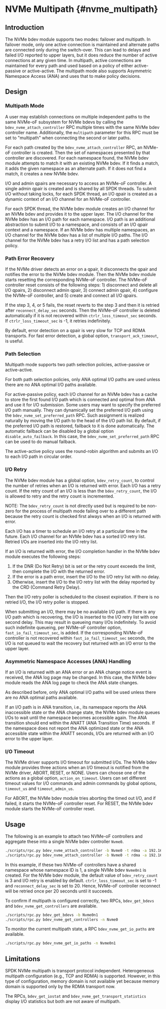 # NVMe Multipath {#nvme_multipath}

## Introduction

The NVMe bdev module supports two modes: failover and multipath. In failover mode, only one
active connection is maintained and alternate paths are connected only during the switch-over.
This can lead to delays and failed I/O reported to upper layers, but it does reduce the number
of active connections at any given time. In multipath, active connections are maintained for
every path and used based on a policy of either active-passive or active-active. The multipath
mode also supports Asymmetric Namespace Access (ANA) and uses that to make policy decisions.

## Design

### Multipath Mode

A user may establish connections on multiple independent paths to the same NVMe-oF subsystem
for NVMe bdevs by calling the `bdev_nvme_attach_controller` RPC multiple times with the same NVMe
bdev controller name. Additionally, the `multipath` parameter for this RPC must be set to
"multipath" when connecting the second or later paths.

For each path created by the `bdev_nvme_attach_controller` RPC, an NVMe-oF controller is created.
Then the set of namespaces presented by that controller are discovered. For each namespace found,
the NVMe bdev module attempts to match it with an existing NVMe bdev. If it finds a match, it adds
the given namespace as an alternate path. If it does not find a match, it creates a new NVMe bdev.

I/O and admin qpairs are necessary to access an NVMe-oF controller. A single admin qpair is created
and is shared by all SPDK threads. To submit I/O without taking locks, for each SPDK thread, an I/O
qpair is created as a dynamic context of an I/O channel for an NVMe-oF controller.

For each SPDK thread, the NVMe bdev module creates an I/O channel for an NVMe bdev and provides it to
the upper layer. The I/O channel for the NVMe bdev has an I/O path for each namespace. I/O path is
an additional abstraction to submit I/O to a namespace, and consists of an I/O qpair context and a
namespace. If an NVMe bdev has multiple namespaces, an I/O channel for the NVMe bdev has a list of
multiple I/O paths. The I/O channel for the NVMe bdev has a retry I/O list and has a path selection
policy.

### Path Error Recovery

If the NVMe driver detects an error on a qpair, it disconnects the qpair and notifies the error to
the NVMe bdev module. Then the NVMe bdev module starts resetting the corresponding NVMe-oF controller.
The NVMe-oF controller reset consists of the following steps: 1) disconnect and delete all I/O qpairs,
2) disconnect admin qpair, 3) connect admin qpair, 4) configure the NVMe-oF controller, and
5) create and connect all I/O qpairs.

If the step 3, 4, or 5 fails, the reset reverts to the step 3 and then it is retried after
`reconnect_delay_sec` seconds. Then the NVMe-oF controller is deleted automatically if it is not
recovered within `ctrlr_loss_timeout_sec` seconds. If `ctrlr_loss_timeout_sec` is -1, it retries
indefinitely.

By default, error detection on a qpair is very slow for TCP and RDMA transports. For fast error
detection, a global option, `transport_ack_timeout`, is useful.

### Path Selection

Multipath mode supports two path selection policies, active-passive or active-active.

For both path selection policies, only ANA optimal I/O paths are used unless there are no ANA
optimal I/O paths available.

For active-passive policy, each I/O channel for an NVMe bdev has a cache to store the first found
I/O path which is connected and optimal from ANA and use it for I/O submission. Some users may want
to specify the preferred I/O path manually. They can dynamically set the preferred I/O path using
the `bdev_nvme_set_preferred_path` RPC. Such assignment is realized naturally by moving the
I/O path to the head of the I/O path list. By default, if the preferred I/O path is restored,
failback to it is done automatically. The automatic failback can be disabled by a global option
`disable_auto_failback`. In this case, the `bdev_nvme_set_preferred_path` RPC can be used
to do manual failback.

The active-active policy uses the round-robin algorithm and submits an I/O to each I/O path in
circular order.

### I/O Retry

The NVMe bdev module has a global option, `bdev_retry_count`, to control the number of retries when
an I/O is returned with error. Each I/O has a retry count. If the retry count of an I/O is less than
the `bdev_retry_count`, the I/O is allowed to retry and the retry count is incremented.

NOTE: The `bdev_retry_count` is not directly used but is required to be non-zero for the process
of multipath mode failing over to a different path because the retry count is checked first always
when an I/O is returned with error.

Each I/O has a timer to schedule an I/O retry at a particular time in the future. Each I/O channel
for an NVMe bdev has a sorted I/O retry list. Retried I/Os are inserted into the I/O retry list.

If an I/O is returned with error, the I/O completion handler in the NVMe bdev module executes the
following steps:

1. If the DNR (Do Not Retry) bit is set or the retry count exceeds the limit, then complete the
   I/O with the returned error.
2. If the error is a path error, insert the I/O to the I/O retry list with no delay.
3. Otherwise, insert the I/O to the I/O retry list with the delay reported by the CRD (Command
   Retry Delay).

Then the I/O retry poller is scheduled to the closest expiration. If there is no retried I/O,
the I/O retry poller is stopped.

When submitting an I/O, there may be no available I/O path. If there is any I/O path which is
recovering, the I/O is inserted to the I/O retry list with one second delay. This may result in
queueing many I/Os indefinitely. To avoid such indefinite queueing, per NVMe-oF controller option,
`fast_io_fail_timeout_sec`, is added. If the corresponding NVMe-oF controller is not recovered
within `fast_io_fail_timeout_sec` seconds, the I/O is not queued to wait the recovery but returned
with an I/O error to the upper layer.

### Asymmetric Namespace Accesses (ANA) Handling

If an I/O is returned with an ANA error or an ANA change notice event is received, the ANA log page
may be changed. In this case, the NVMe bdev module reads the ANA log page to check the ANA state
changes.

As described before, only ANA optimal I/O paths will be used unless there are no ANA optimal paths
available.

If an I/O path is in ANA transition, i.e., its namespace reports the ANA inaccessible state or the ANA
change state, the NVMe bdev module queues I/Os to wait until the namespace becomes accessible again.
The ANA transition should end within the ANATT (ANA Transition Time) seconds. If the namespace does
not report the ANA optimized state or the ANA accessible state within the ANATT seconds, I/Os are
returned with an I/O error to the upper layer.

### I/O Timeout

The NVMe driver supports I/O timeout for submitted I/Os. The NVMe bdev module provides three
actions when an I/O timeout is notified from the NVMe driver, ABORT, RESET, or NONE. Users can
choose one of the actions as a global option, `action_on_timeout`. Users can set different timeout
values for I/O commands and admin commands by global options, `timeout_us` and `timeout_admin_us`.

For ABORT, the NVMe bdev module tries aborting the timed out I/O, and if failed, it starts the
NVMe-oF controller reset. For RESET, the NVMe bdev module starts the NVMe-oF controller reset.

## Usage

The following is an example to attach two NVMe-oF controllers and aggregate these into a single
NVMe bdev controller `Nvme0`.

```bash
./scripts/rpc.py bdev_nvme_attach_controller -b Nvme0 -t rdma -a 192.168.100.8 -s 4420 -f ipv4 -n nqn.2016-06.io.spdk:cnode1 -l -1 -o 20
./scripts/rpc.py bdev_nvme_attach_controller -b Nvme0 -t rdma -a 192.168.100.9 -s 4420 -f ipv4 -n nqn.2016-06.io.spdk:cnode1 -l -1 -o 20 -x multipath
```

In this example, if these two NVMe-oF controllers have a shared namespace whose namespace ID is 1,
a single NVMe bdev `Nvme0n1` is created. For the NVMe bdev module, the default value of
`bdev_retry_count` is 3 and I/O retry is enabled by default. `ctrlr_loss_timeout_sec` is set to -1
and `reconnect_delay_sec` is set to 20. Hence, NVMe-oF controller reconnect will be retried once
per 20 seconds until it succeeds.

To confirm if multipath is configured correctly, two RPCs, `bdev_get_bdevs` and
`bdev_nvme_get_controllers` are available.

```bash
./scripts/rpc.py bdev_get_bdevs -b Nvme0n1
./scripts/rpc.py bdev_nvme_get_controllers -n Nvme0
```

To monitor the current multipath state, a RPC `bdev_nvme_get_io_paths` are available.

```bash
./scripts/rpc.py bdev_nvme_get_io_paths -n Nvme0n1
```

## Limitations

SPDK NVMe multipath is transport protocol independent. Heterogeneous multipath configuration (e.g.,
TCP and RDMA) is supported. However, in this type of configuration, memory domain is not available
yet because memory domain is supported only by the RDMA transport now.

The RPCs, `bdev_get_iostat` and  `bdev_nvme_get_transport_statistics` display I/O statistics but
both are not aware of multipath.
